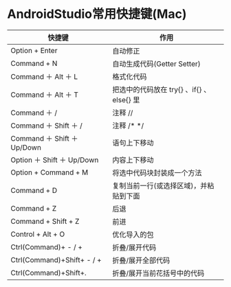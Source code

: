 # AndroidStudio常用快捷键(Mac) 

快捷键                      | 作用
----------------------------|-----------------------------------------------
Option + Enter              | 自动修正
Command + N                 | 自动生成代码(Getter Setter)
Command ＋ Alt ＋ L         | 格式化代码
Command ＋ Alt ＋ T         | 把选中的代码放在 try{} 、if{} 、 else{} 里
Command ＋ /                | 注释 //
Command ＋ Shift ＋ /       | 注释 /* */
Command ＋ Shift ＋ Up/Down | 语句上下移动
Option ＋ Shift ＋ Up/Down  | 内容上下移动
Option + Command + M        | 将选中代码块封装成一个方法
Command + D                 | 复制当前一行(或选择区域)，并粘贴到下面
Command + Z                 | 后退
Command + Shift + Z         | 前进 
Control + Alt + O           | 优化导入的包
Ctrl(Command)+ - / +        | 折叠/展开代码
Ctrl(Command)+Shift+ - / +  | 折叠/展开全部代码
Ctrl(Command)+Shift+.       | 折叠/展开当前花括号中的代码

